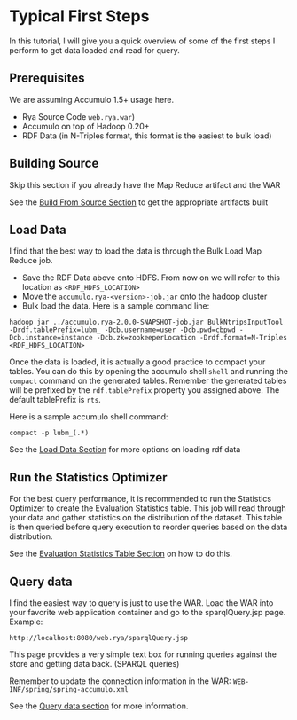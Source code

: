 
<!--

[comment]: # Licensed to the Apache Software Foundation (ASF) under one
[comment]: # or more contributor license agreements.  See the NOTICE file
[comment]: # distributed with this work for additional information
[comment]: # regarding copyright ownership.  The ASF licenses this file
[comment]: # to you under the Apache License, Version 2.0 (the
[comment]: # "License"); you may not use this file except in compliance
[comment]: # with the License.  You may obtain a copy of the License at
[comment]: # 
[comment]: #   http://www.apache.org/licenses/LICENSE-2.0
[comment]: # 
[comment]: # Unless required by applicable law or agreed to in writing,
[comment]: # software distributed under the License is distributed on an
[comment]: # "AS IS" BASIS, WITHOUT WARRANTIES OR CONDITIONS OF ANY
[comment]: # KIND, either express or implied.  See the License for the
[comment]: # specific language governing permissions and limitations
[comment]: # under the License.

-->
# Typical First Steps

In this tutorial, I will give you a quick overview of some of the first steps I perform to get data loaded and read for query.

## Prerequisites

 We are assuming Accumulo 1.5+ usage here.

 * Rya Source Code `web.rya.war`)
 * Accumulo on top of Hadoop 0.20+
 * RDF Data (in N-Triples format, this format is the easiest to bulk load)

## Building Source

Skip this section if you already have the Map Reduce artifact and the WAR

See the [Build From Source Section](build-source.md) to get the appropriate artifacts built

## Load Data

I find that the best way to load the data is through the Bulk Load Map Reduce job.

* Save the RDF Data above onto HDFS. From now on we will refer to this location as `<RDF_HDFS_LOCATION>`
* Move the `accumulo.rya-<version>-job.jar` onto the hadoop cluster
* Bulk load the data. Here is a sample command line:

```
hadoop jar ../accumulo.rya-2.0.0-SNAPSHOT-job.jar BulkNtripsInputTool -Drdf.tablePrefix=lubm_ -Dcb.username=user -Dcb.pwd=cbpwd -Dcb.instance=instance -Dcb.zk=zookeeperLocation -Drdf.format=N-Triples <RDF_HDFS_LOCATION>
```

Once the data is loaded, it is actually a good practice to compact your tables. You can do this by opening the accumulo shell `shell` and running the `compact` command on the generated tables. Remember the generated tables will be prefixed by the `rdf.tablePrefix` property you assigned above. The default tablePrefix is `rts`.

Here is a sample accumulo shell command:

```
compact -p lubm_(.*)
```

See the [Load Data Section](loaddata.md) for more options on loading rdf data

## Run the Statistics Optimizer

For the best query performance, it is recommended to run the Statistics Optimizer to create the Evaluation Statistics table. This job will read through your data and gather statistics on the distribution of the dataset. This table is then queried before query execution to reorder queries based on the data distribution.

See the [Evaluation Statistics Table Section](eval.md) on how to do this.

## Query data

I find the easiest way to query is just to use the WAR. Load the WAR into your favorite web application container and go to the sparqlQuery.jsp page. Example:

```
http://localhost:8080/web.rya/sparqlQuery.jsp
```

This page provides a very simple text box for running queries against the store and getting data back. (SPARQL queries)

Remember to update the connection information in the WAR: `WEB-INF/spring/spring-accumulo.xml`

See the [Query data section](querydata.md) for more information.